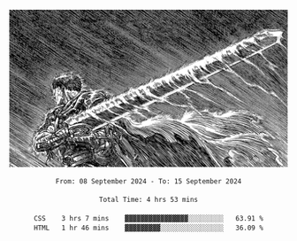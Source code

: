 <!-- Profile image -->
<p align="center">
 <img src="assets/bpD2ohb.png" width="1080px">
</p>
<!-- Profile image end -->

<div align="center">
<!--START_SECTION:waka-->

```txt
From: 08 September 2024 - To: 15 September 2024

Total Time: 4 hrs 53 mins

CSS    3 hrs 7 mins    ▓▓▓▓▓▓▓▓▓▓▓▓▓▓▓▓░░░░░░░░░   63.91 %
HTML   1 hr 46 mins    ▓▓▓▓▓▓▓▓▓░░░░░░░░░░░░░░░░   36.09 %
```

<!--END_SECTION:waka-->
</div>
